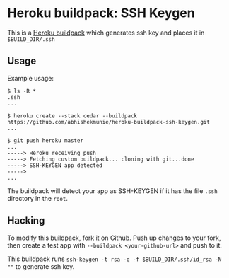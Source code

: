 Heroku buildpack: SSH Keygen
=============================

This is a [Heroku buildpack](http://devcenter.heroku.com/articles/buildpack) which generates ssh key and places it in `$BUILD_DIR/.ssh`

Usage
-----

Example usage:

    $ ls -R *
    .ssh
    ...

    $ heroku create --stack cedar --buildpack https://github.com/abhishekmunie/heroku-buildpack-ssh-keygen.git
    ...

    $ git push heroku master
    ...
    -----> Heroku receiving push
    -----> Fetching custom buildpack... cloning with git...done
    -----> SSH-KEYGEN app detected
    -----> 
    ...

The buildpack will detect your app as SSH-KEYGEN if it has the file `.ssh` directory in the `root`.

Hacking
-------

To modify this buildpack, fork it on Github. Push up changes to your fork, then
create a test app with `--buildpack <your-github-url>` and push to it.

This buildpack runs `ssh-keygen -t rsa -q -f $BUILD_DIR/.ssh/id_rsa -N ""` to generate ssh key.